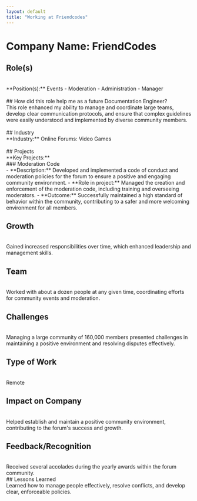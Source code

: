 ```yaml
---
layout: default
title: "Working at Friendcodes"
---
```


# Company Name: FriendCodes

## Role(s)
<br>
**Position(s):** Events - Moderation - Administration - Manager
<br>
<br>
## How did this role help me as a future Documentation Engineer?
<br>
This role enhanced my ability to manage and coordinate large teams, develop clear communication protocols, and ensure that complex guidelines were easily understood and implemented by diverse community members.
<br>
<br>
## Industry
<br>
**Industry:** Online Forums: Video Games
<br>
<br>
## Projects
<br>
**Key Projects:**
<br>
### Moderation Code
<br>
- **Description:** Developed and implemented a code of conduct and moderation policies for the forum to ensure a positive and engaging community environment.  
- **Role in project:** Managed the creation and enforcement of the moderation code, including training and overseeing moderators.  
- **Outcome:** Successfully maintained a high standard of behavior within the community, contributing to a safer and more welcoming environment for all members.

<br>

## Growth
<br>
Gained increased responsibilities over time, which enhanced leadership and management skills.
<br>

## Team
<br>
Worked with about a dozen people at any given time, coordinating efforts for community events and moderation.
<br>

## Challenges
<br>
Managing a large community of 160,000 members presented challenges in maintaining a positive environment and resolving disputes effectively.
<br>

## Type of Work
<br>
Remote
<br>

## Impact on Company
<br>
Helped establish and maintain a positive community environment, contributing to the forum's success and growth.
<br>

## Feedback/Recognition
<br>
Received several accolades during the yearly awards within the forum community.
<br>
## Lessons Learned
<br>
Learned how to manage people effectively, resolve conflicts, and develop clear, enforceable policies.
